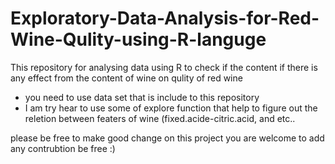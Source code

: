 # Exploratory-Data-Analysis-for-Red-Wine-Qulity-using-R-languge
This repository for analysing  data using R to check if the content if there is any effect  from the content of wine on qulity of red wine
- you need to use data set that is include to this repository 
- I am try hear to use some of explore function that help to figure out the reletion between featers of wine (fixed.acide-citric.acid, and etc..

please be free to make good change on this project you are welcome to add any contrubtion be free :)
